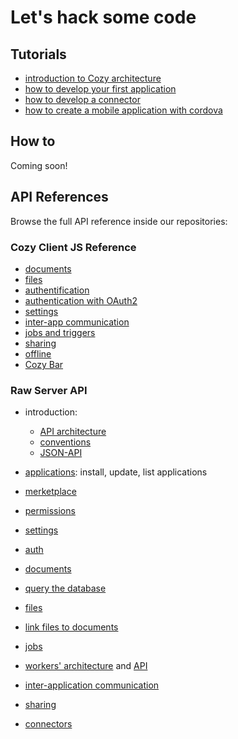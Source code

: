 # Let's hack some code

## Tutorials

 - [introduction to Cozy architecture](/dev/intro.md)
 - [how to develop your first application](/dev/app.md)
 - [how to develop a connector](/dev/konnector.md)
 - [how to create a mobile application with cordova](../dev/cordova.md)


## How to

Coming soon!

## API References

Browse the full API reference inside our repositories:

### Cozy Client JS Reference

  - [documents](https://github.com/cozy/cozy-client-js/blob/master/docs/data-api.md)
  - [files](https://github.com/cozy/cozy-client-js/blob/master/docs/files-api.md)
  - [authentification](https://github.com/cozy/cozy-client-js/blob/master/docs/auth-api.md)
  - [authentication with OAuth2](https://github.com/cozy/cozy-client-js/blob/master/docs/oauth.md)
  - [settings](https://github.com/cozy/cozy-client-js/blob/master/docs/settings-api.md)
  - [inter-app communication](https://github.com/cozy/cozy-client-js/blob/master/docs/intents-api.md)
  - [jobs and triggers](https://github.com/cozy/cozy-client-js/blob/master/docs/jobs-api.md)
  - [sharing](https://github.com/cozy/cozy-client-js/blob/master/docs/sharing-api.md)
  - [offline](https://github.com/cozy/cozy-client-js/blob/master/docs/oauth.md)
  - [Cozy Bar](https://github.com/cozy/cozy-bar)

### Raw Server API

  - introduction:
    - [API architecture](https://github.com/cozy/cozy-stack/blob/master/docs/architecture.md#services)
    - [conventions](https://github.com/cozy/cozy-stack/blob/master/docs/architecture.md#rest-api)
    - [JSON-API](https://github.com/cozy/cozy-stack/blob/master/docs/jsonapi.md)
 
  - [applications](https://github.com/cozy/cozy-stack/blob/master/docs/apps.md#get-appsmanifests): install, update, list applications
  - [merketplace](https://github.com/cozy/cozy-stack/blob/master/docs/apps.md#manage-the-marketplace)
  - [permissions](https://github.com/cozy/cozy-stack/blob/master/docs/permissions.md)
  - [settings](https://github.com/cozy/cozy-stack/blob/master/docs/settings.md)
  - [auth](https://github.com/cozy/cozy-stack/blob/master/docs/auth.md#the-cozy-stack-as-an-authorization-server)
  - [documents](https://github.com/cozy/cozy-stack/blob/master/docs/data-system.md)
  - [query the database](https://github.com/cozy/cozy-stack/blob/master/docs/mango.md)
  - [files](https://github.com/cozy/cozy-stack/blob/master/docs/data-system.md)
  - [link files to documents](https://github.com/cozy/cozy-stack/blob/master/docs/references-docs-in-vfs.md#routes)
  - [jobs](https://github.com/cozy/cozy-stack/blob/master/docs/jobs.md)
  - [workers' architecture](https://github.com/cozy/cozy-stack/blob/master/docs/architecture.md#workers) and [API](https://github.com/cozy/cozy-stack/blob/master/docs/workers.md)
  - [inter-application communication](https://github.com/cozy/cozy-stack/blob/master/docs/intents.md#routes)
  - [sharing](https://github.com/cozy/cozy-stack/blob/master/docs/sharing.md#routes)
  - [connectors](https://github.com/cozy/cozy-stack/blob/master/docs/konnectors.md)

